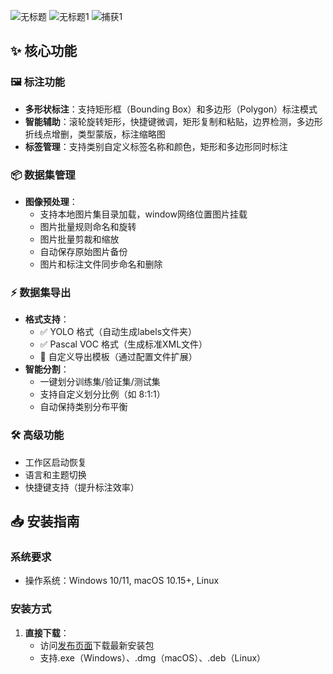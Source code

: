 ![无标题](https://github.com/user-attachments/assets/22d1f2be-5814-4cd2-a576-461fe0d90aff)
![无标题1](https://github.com/user-attachments/assets/82b383f1-3c70-4775-a2e9-6446a0f3cdf1)
![捕获1](https://github.com/user-attachments/assets/7a56fc95-3bc2-40d9-81e9-4a7e056dc38c)
## ✨ 核心功能

### 🖼️ 标注功能
- ​**​多形状标注​**​：支持矩形框（Bounding Box）和多边形（Polygon）标注模式
- ​**​智能辅助​**​：滚轮旋转矩形，快捷键微调，矩形复制和粘贴，边界检测，多边形折线点增删，类型蒙版，标注缩略图
- ​**​标签管理​**​：支持类别自定义标签名称和颜色，矩形和多边形同时标注

### 📦 数据集管理
- ​**​图像预处理**​：
  - 支持本地图片集目录加载，window网络位置图片挂载
  - 图片批量规则命名和旋转
  - 图片批量剪裁和缩放
  - 自动保存原始图片备份
  - 图片和标注文件同步命名和删除
### ⚡ 数据集导出
- ​**​格式支持​**​：
  - ✅ YOLO 格式（自动生成labels文件夹）
  - ✅ Pascal VOC 格式（生成标准XML文件）
  - 📁 自定义导出模板（通过配置文件扩展）
- ​**​智能分割​**​：
  - 一键划分训练集/验证集/测试集
  - 支持自定义划分比例（如 8:1:1）
  - 自动保持类别分布平衡

### 🛠️ 高级功能
- 工作区启动恢复
- 语言和主题切换
- 快捷键支持（提升标注效率）

## 📥 安装指南

### 系统要求
- 操作系统：Windows 10/11, macOS 10.15+, Linux

### 安装方式
1. ​**​直接下载​**​：
   - 访问[发布页面]()下载最新安装包
   - 支持.exe（Windows）、.dmg（macOS）、.deb（Linux）
